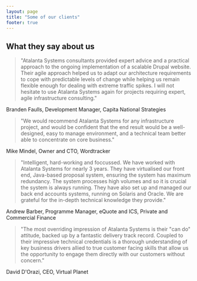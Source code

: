 ```yaml
---
layout: page
title: "Some of our clients"
footer: true
---
```

## What they say about us

> "Atalanta Systems consultants provided expert advice and a practical approach to the ongoing implementation of a scalable Drupal website. Their agile approach helped us to adapt our architecture requirements to cope with predictable levels of change while helping us remain flexible enough for dealing with extreme traffic spikes. I will not hesitate to use Atalanta Systems again for projects requiring expert, agile infrastructure consulting."

Branden Faulls, Development Manager, Capita National Strategies

> "We would recommend Atalanta Systems for any infrastructure project, and would be confident that the end result would be a well-designed, easy to manage environment, and a technical team better able to concentrate on core business."

Mike Mindel, Owner and CTO, Wordtracker

> "Intelligent, hard-working and foccussed. We have worked with Atalanta Systems for nearly 3 years. They have virtualised our front end, Java-based proposal system, ensuring the system has maximum redundancy. The system processes high volumes and so it is crucial the system is always running. They have also set up and managed our back end accounts systems, running on Solaris and Oracle. We are grateful for the in-depth technical knowledge they provide."

Andrew Barber, Programme Manager, eQuote and ICS, Private and Commercial Finance

> "The most overriding impression of Atalanta Systems is their "can do" attitude, backed up by a fantastic delivery track record. Coupled to their impressive technical credentials is a thorough understanding of key business drivers allied to true customer facing skills that allow us the opportunity to engage them directly with our customers without concern."

David D'Orazi, CEO, Virtual Planet